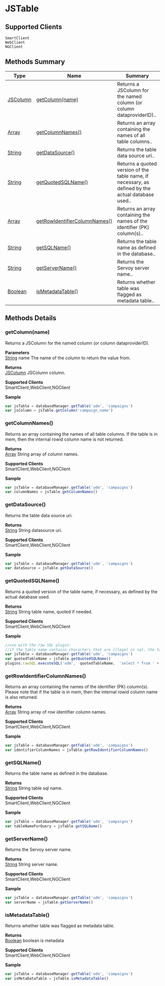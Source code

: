 #  JSTable

## **Supported Clients**

    SmartClient
    WebClient
    NGClient

## Methods Summary

| Type                                                  | Name                    | Summary                                                                                                           |
| ----------------------------------------------------- | ----------------------- | ----------------------------------------------------------------------------------------------------------------- |
| [JSColumn](./JSColumn.md) | [getColumn(name)](JSTable.md#getcolumn-name)                   | Returns a JSColumn for the named column (or column dataproviderID)..                                    |
| [Array](../JSLib/Array.md) | [getColumnNames()](JSTable.md#getcolumnnames)                   | Returns an array containing the names of all table columns..                                    |
| [String](../JSLib/String.md) | [getDataSource()](JSTable.md#getdatasource)                   | Returns the table data source uri..                                    |
| [String](../JSLib/String.md) | [getQuotedSQLName()](JSTable.md#getquotedsqlname)                   | Returns a quoted version of the table name, if necessary, as defined by the actual database used..                                    |
| [Array](../JSLib/Array.md) | [getRowIdentifierColumnNames()](JSTable.md#getrowidentifiercolumnnames)                   | Returns an array containing the names of the identifier (PK) column(s)..                                    |
| [String](../JSLib/String.md) | [getSQLName()](JSTable.md#getsqlname)                   | Returns the table name as defined in the database..                                    |
| [String](../JSLib/String.md) | [getServerName()](JSTable.md#getservername)                   | Returns the Servoy server name..                                    |
| [Boolean](../JSLib/Boolean.md) | [isMetadataTable()](JSTable.md#ismetadatatable)                   | Returns whether table was flagged as metadata table..                                    |

## Methods Details

### getColumn(name)

Returns a JSColumn for the named column (or column dataproviderID).

**Parameters**\
[String](../JSLib/String.md) name The name of the column to return the value from.

**Returns**\
[JSColumn](./JSColumn.md) JSColumn column.

**Supported Clients**\
SmartClient,WebClient,NGClient

**Sample**

```javascript
var jsTable = databaseManager.getTable('udm', 'campaigns')
var jsColumn = jsTable.getColumn('campaign_name')
```
### getColumnNames()

Returns an array containing the names of all table columns.
If the table is in mem, then the internal rowid column name is not returned.


**Returns**\
[Array](../JSLib/Array.md) String array of column names.

**Supported Clients**\
SmartClient,WebClient,NGClient

**Sample**

```javascript
var jsTable = databaseManager.getTable('udm', 'campaigns')
var columnNames = jsTable.getColumnNames()
```
### getDataSource()

Returns the table data source uri.


**Returns**\
[String](../JSLib/String.md) String datasource uri.

**Supported Clients**\
SmartClient,WebClient,NGClient

**Sample**

```javascript
var jsTable = databaseManager.getTable('udm', 'campaigns')
var dataSource = jsTable.getDataSource()
```
### getQuotedSQLName()

Returns a quoted version of the table name, if necessary, as defined by the actual database used.


**Returns**\
[String](../JSLib/String.md) String table name, quoted if needed.

**Supported Clients**\
SmartClient,WebClient,NGClient

**Sample**

```javascript
//use with the raw SQL plugin:
//if the table name contains characters that are illegal in sql, the table name will be quoted
var jsTable = databaseManager.getTable('udm', 'campaigns')
var quotedTableName = jsTable.getQuotedSQLName()
plugins.rawSQL.executeSQL('udm',  quotedTableName,  'select * from ' + quotedTableName + ' where is_active = ?', [1])
```
### getRowIdentifierColumnNames()

Returns an array containing the names of the identifier (PK) column(s).
 Please note that if the table is in mem, then the internal rowid column name is also returned.


**Returns**\
[Array](../JSLib/Array.md) String array of row identifier column names.

**Supported Clients**\
SmartClient,WebClient,NGClient

**Sample**

```javascript
var jsTable = databaseManager.getTable('udm', 'campaigns')
var identifierColumnNames = jsTable.getRowIdentifierColumnNames()
```
### getSQLName()

Returns the table name as defined in the database.


**Returns**\
[String](../JSLib/String.md) String table sql name.

**Supported Clients**\
SmartClient,WebClient,NGClient

**Sample**

```javascript
var jsTable = databaseManager.getTable('udm', 'campaigns')
var tableNameForQuery = jsTable.getSQLName()
```
### getServerName()

Returns the Servoy server name.


**Returns**\
[String](../JSLib/String.md) String server name.

**Supported Clients**\
SmartClient,WebClient,NGClient

**Sample**

```javascript
var jsTable = databaseManager.getTable('udm', 'campaigns')
var serverName = jsTable.getServerName()
```
### isMetadataTable()

Returns whether table was flagged as metadata table.


**Returns**\
[Boolean](../JSLib/Boolean.md) boolean is metadata

**Supported Clients**\
SmartClient,WebClient,NGClient

**Sample**

```javascript
var jsTable = databaseManager.getTable('udm', 'campaigns')
var isMetaDataTable = jsTable.isMetadataTable()
```

